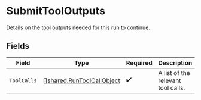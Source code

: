 # SubmitToolOutputs

Details on the tool outputs needed for this run to continue.


## Fields

| Field                                                                         | Type                                                                          | Required                                                                      | Description                                                                   |
| ----------------------------------------------------------------------------- | ----------------------------------------------------------------------------- | ----------------------------------------------------------------------------- | ----------------------------------------------------------------------------- |
| `ToolCalls`                                                                   | [][shared.RunToolCallObject](../../../pkg/models/shared/runtoolcallobject.md) | :heavy_check_mark:                                                            | A list of the relevant tool calls.                                            |